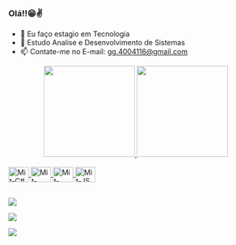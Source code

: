 ### Olá!!😁✌


- 🔭 Eu faço estagio em Tecnologia
- 🌱 Estudo Analise e Desenvolvimento de Sistemas
- 📫 Contate-me no E-mail: gg.4004116@gmail.com


<div align="center">
  <a href="https://github.com/Mitzuki01">
  <img height="180em" src="https://github-readme-stats.vercel.app/api?username=Mitzuki01&show_icons=true&theme=dracula&include_all_commits=true&count_private=true"/>
  <img height="180em" src="https://github-readme-stats.vercel.app/api/top-langs/?username=Mitzuki01&layout=compact&langs_count=7&theme=dracula"/>
</div>
  
  
  <div style="display: inline_block"><br>
  <img align="center" alt="Mit-C#" height="30" width="40" img src="https://img.shields.io/badge/C%23-239120?style=for-the-badge&logo=c-sharp&logoColor=white" />
  <img align="center" alt="Mit-HTML" height="30" width="40" img src="https://img.shields.io/badge/HTML-239120?style=for-the-badge&logo=html5&logoColor=white" />
  <img align="center" alt="Mit-CSS" height="30" width="40" img src="https://img.shields.io/badge/CSS3-1572B6?style=for-the-badge&logo=css3&logoColor=white" />
  <img align="center" alt="Mit-JS" height="30" width="40" img src="https://img.shields.io/badge/JavaScript-F7DF1E?style=for-the-badge&logo=javascript&logoColor=black" />
</div>
  <br>
  <p>
  <div>
 
    
  <a href="https://instagram.com/gabrielseverio" target="_blank"><img src="https://img.shields.io/badge/Instagram-E4405F?style=for-the-badge&logo=instagram&logoColor=white"></a>
    
    
  <a href = "mailto:gg.4004116@gmail.com"><img src="https://img.shields.io/badge/-Gmail-%23333?style=for-the-badge&logo=gmail&logoColor=white" destino ="_blank"></a>
    
    
  <a href="www.linkedin.com/in/gabriel-maciel-severio-3b4590204"><img src="https://img.shields.io/badge/LinkedIn-0077B5?style=for-the-badge&logo=linkedin&logoColor=white"></a>
    
   
 
 
 
</div>
  </p>

